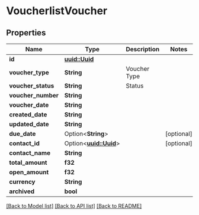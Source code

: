 # VoucherlistVoucher

## Properties

Name | Type | Description | Notes
------------ | ------------- | ------------- | -------------
**id** | [**uuid::Uuid**](uuid::Uuid.md) |  | 
**voucher_type** | **String** | Voucher Type | 
**voucher_status** | **String** | Status | 
**voucher_number** | **String** |  | 
**voucher_date** | **String** |  | 
**created_date** | **String** |  | 
**updated_date** | **String** |  | 
**due_date** | Option<**String**> |  | [optional]
**contact_id** | Option<[**uuid::Uuid**](uuid::Uuid.md)> |  | [optional]
**contact_name** | **String** |  | 
**total_amount** | **f32** |  | 
**open_amount** | **f32** |  | 
**currency** | **String** |  | 
**archived** | **bool** |  | 

[[Back to Model list]](../README.md#documentation-for-models) [[Back to API list]](../README.md#documentation-for-api-endpoints) [[Back to README]](../README.md)


